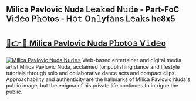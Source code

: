 ## Milica Pavlovic Nuda L𝚎a𝚔ed N𝚞𝚍e - Part-FoC Vi𝚍𝚎o P𝚑𝚘tos - H𝚘𝚝 O𝚗𝚕yf𝚊ns L𝚎a𝚔s he8x5

# <h2><a href="http://kfcqfwx.oniu.top/?m=Milica+Pavlovic+Nuda">🔗👉 🔴 Milica Pavlovic Nuda P𝚑ot𝚘𝚜 V𝚒d𝚎o</a></h2>

[![Milica Pavlovic Nuda Nu𝚍e𝚜](https://i.imgur.com/0qMVB7G.gif)](http://kfcqfwx.oniu.top/?m=Milica+Pavlovic+Nuda)
Web-based entertainer and digital media artist Milica Pavlovic Nuda, acclaimed for publishing dance and lifestyle tutorials through solo and collaborative dance acts and compact clips. Approachability and authenticity are the hallmarks of Milica Pavlovic Nuda's public image, but the enigma of his private life continues to intrigue the public.  
